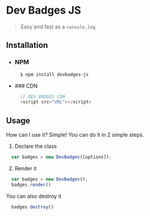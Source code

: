 # Dev Badges JS
> Easy and fast as a `console.log`

## Installation

- ### NPM
  ```bash
    $ npm install devbadges-js
  ```

- ### CDN
  ```js
    // DEV BADGES CDN
    <script src="URL"></script>
  ```

## Usage
How can I use it? Simple! You can do it in 2 simple steps.

1. Declare the class
  ```js
    var badges = new DevBadges([options]);
  ```

2. Render it
  ```js
    var badges = new DevBadges();
    badges.render()
  ```

You can also destroy it
```js
  badges.destroy()
```
